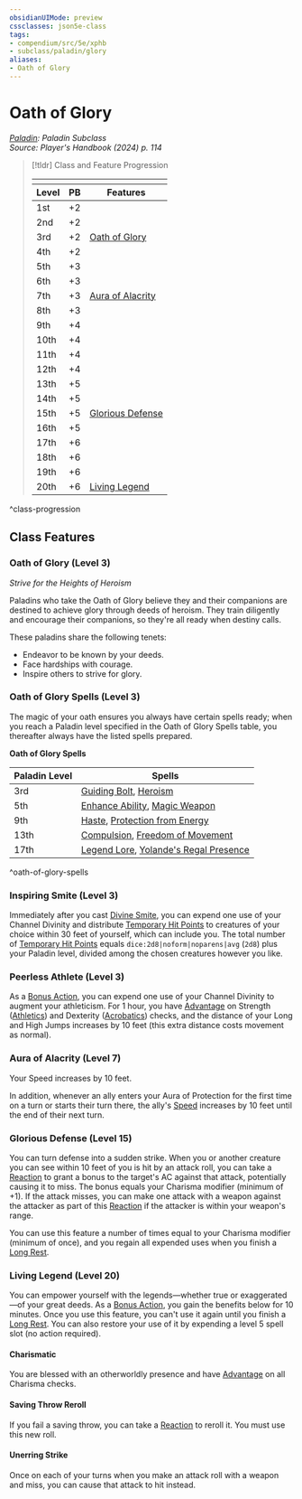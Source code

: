 ```yaml
---
obsidianUIMode: preview
cssclasses: json5e-class
tags:
- compendium/src/5e/xphb
- subclass/paladin/glory
aliases:
- Oath of Glory
---
```

# Oath of Glory
*[Paladin](./paladin-xphb.md): Paladin Subclass*  
*Source: Player's Handbook (2024) p. 114*  

> [!tldr] Class and Feature Progression
> 
> <table class="class-progression">
> <thead>
> <tr><th colspan='3'></th></tr>
> <tr class="class-progression"><th class"level">Level</th><th class"pb">PB</th><th class"feature">Features</th></tr>
> </thead><tbody>
> <tr class="class-progression"><td class"level">1st</td><td class"pb">+2</td><td class"feature"></td></tr>
> <tr class="class-progression"><td class"level">2nd</td><td class"pb">+2</td><td class"feature"></td></tr>
> <tr class="class-progression"><td class"level">3rd</td><td class"pb">+2</td><td class"feature"><a href='#Oath of Glory (Level 3)' class='internal-link'>Oath of Glory</a></td></tr>
> <tr class="class-progression"><td class"level">4th</td><td class"pb">+2</td><td class"feature"></td></tr>
> <tr class="class-progression"><td class"level">5th</td><td class"pb">+3</td><td class"feature"></td></tr>
> <tr class="class-progression"><td class"level">6th</td><td class"pb">+3</td><td class"feature"></td></tr>
> <tr class="class-progression"><td class"level">7th</td><td class"pb">+3</td><td class"feature"><a href='#Aura of Alacrity (Level 7)' class='internal-link'>Aura of Alacrity</a></td></tr>
> <tr class="class-progression"><td class"level">8th</td><td class"pb">+3</td><td class"feature"></td></tr>
> <tr class="class-progression"><td class"level">9th</td><td class"pb">+4</td><td class"feature"></td></tr>
> <tr class="class-progression"><td class"level">10th</td><td class"pb">+4</td><td class"feature"></td></tr>
> <tr class="class-progression"><td class"level">11th</td><td class"pb">+4</td><td class"feature"></td></tr>
> <tr class="class-progression"><td class"level">12th</td><td class"pb">+4</td><td class"feature"></td></tr>
> <tr class="class-progression"><td class"level">13th</td><td class"pb">+5</td><td class"feature"></td></tr>
> <tr class="class-progression"><td class"level">14th</td><td class"pb">+5</td><td class"feature"></td></tr>
> <tr class="class-progression"><td class"level">15th</td><td class"pb">+5</td><td class"feature"><a href='#Glorious Defense (Level 15)' class='internal-link'>Glorious Defense</a></td></tr>
> <tr class="class-progression"><td class"level">16th</td><td class"pb">+5</td><td class"feature"></td></tr>
> <tr class="class-progression"><td class"level">17th</td><td class"pb">+6</td><td class"feature"></td></tr>
> <tr class="class-progression"><td class"level">18th</td><td class"pb">+6</td><td class"feature"></td></tr>
> <tr class="class-progression"><td class"level">19th</td><td class"pb">+6</td><td class"feature"></td></tr>
> <tr class="class-progression"><td class"level">20th</td><td class"pb">+6</td><td class"feature"><a href='#Living Legend (Level 20)' class='internal-link'>Living Legend</a></td></tr>
> </tbody></table>

^class-progression


## Class Features

### Oath of Glory (Level 3)

*Strive for the Heights of Heroism*

Paladins who take the Oath of Glory believe they and their companions are destined to achieve glory through deeds of heroism. They train diligently and encourage their companions, so they're all ready when destiny calls.

These paladins share the following tenets:

- Endeavor to be known by your deeds.  
- Face hardships with courage.  
- Inspire others to strive for glory.  

### Oath of Glory Spells (Level 3)

The magic of your oath ensures you always have certain spells ready; when you reach a Paladin level specified in the Oath of Glory Spells table, you thereafter always have the listed spells prepared.

**Oath of Glory Spells**

| Paladin Level | Spells |
|---------------|--------|
| 3rd | [Guiding Bolt](/3-Mechanics/CLI/spells/guiding-bolt-xphb.md), [Heroism](/3-Mechanics/CLI/spells/heroism-xphb.md) |
| 5th | [Enhance Ability](/3-Mechanics/CLI/spells/enhance-ability-xphb.md), [Magic Weapon](/3-Mechanics/CLI/spells/magic-weapon-xphb.md) |
| 9th | [Haste](/3-Mechanics/CLI/spells/haste-xphb.md), [Protection from Energy](/3-Mechanics/CLI/spells/protection-from-energy-xphb.md) |
| 13th | [Compulsion](/3-Mechanics/CLI/spells/compulsion-xphb.md), [Freedom of Movement](/3-Mechanics/CLI/spells/freedom-of-movement-xphb.md) |
| 17th | [Legend Lore](/3-Mechanics/CLI/spells/legend-lore-xphb.md), [Yolande's Regal Presence](/3-Mechanics/CLI/spells/yolandes-regal-presence-xphb.md) |
^oath-of-glory-spells

### Inspiring Smite (Level 3)

Immediately after you cast [Divine Smite](/3-Mechanics/CLI/spells/divine-smite-xphb.md), you can expend one use of your Channel Divinity and distribute [Temporary Hit Points](/3-Mechanics/CLI/variant-rules/temporary-hit-points-xphb.md) to creatures of your choice within 30 feet of yourself, which can include you. The total number of [Temporary Hit Points](/3-Mechanics/CLI/variant-rules/temporary-hit-points-xphb.md) equals `dice:2d8|noform|noparens|avg` (`2d8`) plus your Paladin level, divided among the chosen creatures however you like.

### Peerless Athlete (Level 3)

As a [Bonus Action](/3-Mechanics/CLI/variant-rules/bonus-action-xphb.md), you can expend one use of your Channel Divinity to augment your athleticism. For 1 hour, you have [Advantage](/3-Mechanics/CLI/variant-rules/advantage-xphb.md) on Strength ([Athletics](skills.md#Athletics)) and Dexterity ([Acrobatics](skills.md#Acrobatics)) checks, and the distance of your Long and High Jumps increases by 10 feet (this extra distance costs movement as normal).

### Aura of Alacrity (Level 7)

Your Speed increases by 10 feet.

In addition, whenever an ally enters your Aura of Protection for the first time on a turn or starts their turn there, the ally's [Speed](/3-Mechanics/CLI/variant-rules/speed-xphb.md) increases by 10 feet until the end of their next turn.

### Glorious Defense (Level 15)

You can turn defense into a sudden strike. When you or another creature you can see within 10 feet of you is hit by an attack roll, you can take a [Reaction](/3-Mechanics/CLI/variant-rules/reaction-xphb.md) to grant a bonus to the target's AC against that attack, potentially causing it to miss. The bonus equals your Charisma modifier (minimum of +1). If the attack misses, you can make one attack with a weapon against the attacker as part of this [Reaction](/3-Mechanics/CLI/variant-rules/reaction-xphb.md) if the attacker is within your weapon's range.

You can use this feature a number of times equal to your Charisma modifier (minimum of once), and you regain all expended uses when you finish a [Long Rest](/3-Mechanics/CLI/variant-rules/long-rest-xphb.md).

### Living Legend (Level 20)

You can empower yourself with the legends—whether true or exaggerated—of your great deeds. As a [Bonus Action](/3-Mechanics/CLI/variant-rules/bonus-action-xphb.md), you gain the benefits below for 10 minutes. Once you use this feature, you can't use it again until you finish a [Long Rest](/3-Mechanics/CLI/variant-rules/long-rest-xphb.md). You can also restore your use of it by expending a level 5 spell slot (no action required).

#### Charismatic

You are blessed with an otherworldly presence and have [Advantage](/3-Mechanics/CLI/variant-rules/advantage-xphb.md) on all Charisma checks.

#### Saving Throw Reroll

If you fail a saving throw, you can take a [Reaction](/3-Mechanics/CLI/variant-rules/reaction-xphb.md) to reroll it. You must use this new roll.

#### Unerring Strike

Once on each of your turns when you make an attack roll with a weapon and miss, you can cause that attack to hit instead.